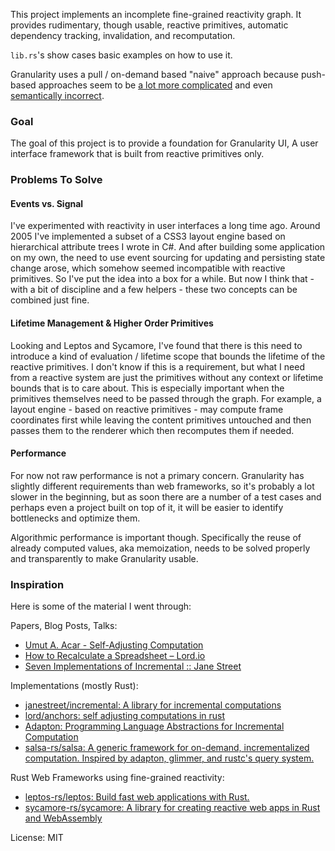 This project implements an incomplete fine-grained reactivity graph. It provides rudimentary, though usable, reactive primitives, automatic dependency tracking, invalidation, and recomputation. 

`lib.rs`'s show cases basic examples on how to use it.

Granularity uses a pull / on-demand based "naive" approach because push-based approaches seem to be [a lot more complicated](https://www.janestreet.com/tech-talks/seven-implementations-of-incremental/) and even [semantically incorrect](https://github.com/salsa-rs/salsa/issues/41#issuecomment-589412839).

### Goal

The goal of this project is to provide a foundation for Granularity UI, A user interface framework that is built from reactive primitives only.

### Problems To Solve

#### Events vs. Signal

I've experimented with reactivity in user interfaces a long time ago. Around 2005 I've implemented a subset of a CSS3 layout engine based on hierarchical attribute trees I wrote in C#. And after building some application on my own, the need to use event sourcing for updating and persisting state change arose, which somehow seemed incompatible with reactive primitives. So I've put the idea into a box for a while. But now I think that - with a bit of discipline and a few helpers - these two concepts can be combined just fine.

#### Lifetime Management & Higher Order Primitives

Looking and Leptos and Sycamore, I've found that there is this need to introduce a kind of evaluation / lifetime scope that bounds the lifetime of the reactive primitives. I don't know if this is a requirement, but what I need from a reactive system are just the primitives without any context or lifetime bounds that is to care about. This is especially important when the primitives themselves need to be passed through the graph. For example, a layout engine - based on reactive primitives - may compute frame coordinates first while leaving the content primitives untouched and then passes them to the renderer which then recomputes them if needed.

#### Performance

For now not raw performance is not a primary concern. Granularity has slightly different requirements than web frameworks, so it's probably a lot slower in the beginning, but as soon there are a number of a test cases and perhaps even a project built on top of it, it will be easier to identify bottlenecks and optimize them.

Algorithmic performance is important though. Specifically the reuse of already computed values, aka memoization, needs to be solved properly and transparently to make Granularity usable.

### Inspiration

Here is some of the material I went through:

Papers, Blog Posts, Talks:

- [Umut A. Acar - Self-Adjusting Computation](https://www.umut-acar.org/self-adjusting-computation)
- [How to Recalculate a Spreadsheet – Lord.io](https://lord.io/spreadsheets/)
- [Seven Implementations of Incremental :: Jane Street](https://www.janestreet.com/tech-talks/seven-implementations-of-incremental/)

Implementations (mostly Rust):

- [janestreet/incremental: A library for incremental computations](https://github.com/janestreet/incremental)
- [lord/anchors: self adjusting computations in rust](https://github.com/lord/anchors)
- [Adapton: Programming Language Abstractions for Incremental Computation](http://adapton.org/)
- [salsa-rs/salsa: A generic framework for on-demand, incrementalized computation. Inspired by adapton, glimmer, and rustc's query system.](https://github.com/salsa-rs/salsa)

Rust Web Frameworks using fine-grained reactivity:

- [leptos-rs/leptos: Build fast web applications with Rust.](https://github.com/leptos-rs/leptos)
- [sycamore-rs/sycamore: A library for creating reactive web apps in Rust and WebAssembly](https://github.com/sycamore-rs/sycamore)

License: MIT
